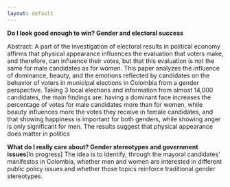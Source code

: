 ```yaml
---
layout: default
---
```


**Do I look good enough to win? Gender and electoral success**

Abstract: A part of the investigation of electoral results in political economy affirms that physical appearance influences the evaluation that voters make, and therefore, can influence their votes, but that this evaluation is not the same for male candidates as for women. This paper analyzes the influence of dominance, beauty, and the emotions reflected by candidates on the behavior of voters in municipal elections in Colombia from a gender perspective. Taking 3 local elections and information from almost 14,000 candidates, the main findings are: having a dominant face increases the percentage of votes for male candidates more than for women, while beauty influences more the votes they receive in female candidates, and that showing happiness is important for both genders, while showing anger is only significant for men. The results suggest that physical appearance does matter in politics


**What do I really care about? Gender stereotypes and government issues**[In progress]
The idea is to identify, through the mayoral candidates' manifestos in Colombia, whether men and women are interested in different public policy issues and whether those topics reinforce traditional gender stereotypes.
